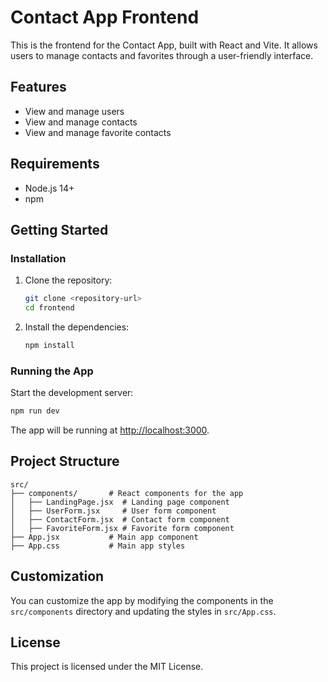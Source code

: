 # Contact App Frontend

This is the frontend for the Contact App, built with React and Vite. It allows users to manage contacts and favorites through a user-friendly interface.

## Features

- View and manage users
- View and manage contacts
- View and manage favorite contacts

## Requirements

- Node.js 14+
- npm

## Getting Started

### Installation

1. Clone the repository:

   ```sh
   git clone <repository-url>
   cd frontend
   ```

2. Install the dependencies:

   ```sh
   npm install
   ```

### Running the App

Start the development server:

```sh
npm run dev
```

The app will be running at [http://localhost:3000](http://localhost:3000).

## Project Structure

```
src/
├── components/       # React components for the app
│   ├── LandingPage.jsx  # Landing page component
│   ├── UserForm.jsx     # User form component
│   ├── ContactForm.jsx  # Contact form component
│   ├── FavoriteForm.jsx # Favorite form component
├── App.jsx           # Main app component
├── App.css           # Main app styles
```

## Customization

You can customize the app by modifying the components in the `src/components` directory and updating the styles in `src/App.css`.

## License

This project is licensed under the MIT License.
